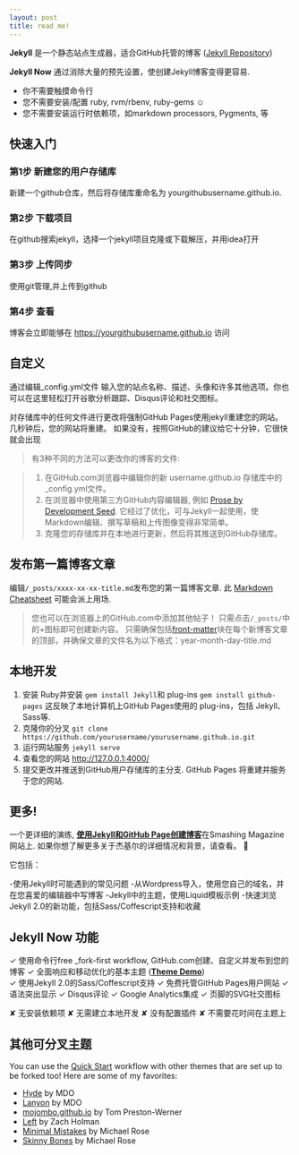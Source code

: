 ```yaml
---
layout: post
title: read me!
---
```


**Jekyll** 是一个静态站点生成器，适合GitHub托管的博客 ([Jekyll Repository](https://github.com/jekyll/jekyll))

**Jekyll Now** 通过消除大量的预先设置，使创建Jekyll博客变得更容易.

- 你不需要触摸命令行
- 您不需要安装/配置 ruby, rvm/rbenv, ruby-gems :relaxed:
- 您不需要安装运行时依赖项，如markdown processors, Pygments, 等

## 快速入门

### 第1步 新建您的用户存储库

新建一个github仓库，然后将存储库重命名为 yourgithubusername.github.io.

### 第2步 下载项目

在github搜索jekyll，选择一个jekyll项目克隆或下载解压，并用idea打开

### 第3步 上传同步

使用git管理,并上传到github

### 第4步 查看

博客会立即能够在 <https://yourgithubusername.github.io> 访问

## 自定义

通过编辑_config.yml文件 输入您的站点名称、描述、头像和许多其他选项。你也可以在这里轻松打开谷歌分析跟踪、Disqus评论和社交图标。

对存储库中的任何文件进行更改将强制GitHub Pages使用jekyll重建您的网站。 几秒钟后，您的网站将重建。 如果没有，按照GitHub的建议给它十分钟，它很快就会出现

> 有3种不同的方法可以更改你的博客的文件:

> 1. 在GitHub.com浏览器中编辑你的新 username.github.io 存储库中的_config.yml文件。
> 2. 在浏览器中使用第三方GitHub内容编辑器, 例如 [Prose by Development Seed](http://prose.io). 它经过了优化，可与Jekyll一起使用，使Markdown编辑、撰写草稿和上传图像变得非常简单。
> 3. 克隆您的存储库并在本地进行更新，然后将其推送到GitHub存储库。

## 发布第一篇博客文章

编辑`/_posts/xxxx-xx-xx-title.md`发布您的第一篇博客文章. 此 [Markdown Cheatsheet](http://www.jekyllnow.com/Markdown-Style-Guide/) 可能会派上用场.

> 您也可以在浏览器上的GitHub.com中添加其他帖子！ 只需点击`/_posts/`中的+图标即可创建新内容。 只需确保包括[front-matter](http://jekyllrb.com/docs/frontmatter/)块在每个新博客文章的顶部，并确保文章的文件名为以下格式：year-month-day-title.md

## 本地开发

1. 安装 Ruby并安装 `gem install Jekyll`和 plug-ins `gem install github-pages` 这反映了本地计算机上GitHub Pages使用的 plug-ins，包括 Jekyll、Sass等.
2. 克隆你的分叉 `git clone https://github.com/yourusername/yourusername.github.io.git`
3. 运行网站服务 `jekyll serve`
4. 查看您的网站 http://127.0.0.1:4000/
5. 提交更改并推送到GitHub用户存储库的主分支. GitHub Pages 将重建并服务于您的网站.

## 更多!

一个更详细的演练, [**使用Jekyll和GitHub Page创建博客**](http://www.smashingmagazine.com/2014/08/01/build-blog-jekyll-github-pages/)在Smashing Magazine网站上. 如果你想了解更多关于杰基尔的详细情况和背景，请查看。 :metal:

它包括：

-使用Jekyll时可能遇到的常见问题
-从Wordpress导入，使用您自己的域名，并在您喜爱的编辑器中写博客
-Jekyll中的主题，使用Liquid模板示例
-快速浏览Jekyll 2.0的新功能，包括Sass/Coffescript支持和收藏

## Jekyll Now 功能

✓ 使用命令行free _fork-first workflow, GitHub.com创建、自定义并发布到您的博客
✓ 全面响应和移动优化的基本主题 (**[Theme Demo](http://jekyllnow.com)**)  
✓ 使用Jekyll 2.0的Sass/Coffescript支持
✓ 免费托管GitHub Pages用户网站
✓ 语法突出显示
✓ Disqus评论
✓ Google Analytics集成
✓ 页脚的SVG社交图标

✘ 无安装依赖项
✘ 无需建立本地开发
✘ 没有配置插件
✘ 不需要花时间在主题上

## 其他可分叉主题

You can use the [Quick Start](https://github.com/barryclark/jekyll-now#quick-start) workflow with other themes that are set up to be forked too! Here are some of my favorites:

- [Hyde](https://github.com/poole/hyde) by MDO
- [Lanyon](https://github.com/poole/lanyon) by MDO
- [mojombo.github.io](https://github.com/mojombo/mojombo.github.io) by Tom Preston-Werner
- [Left](https://github.com/holman/left) by Zach Holman
- [Minimal Mistakes](https://github.com/mmistakes/minimal-mistakes) by Michael Rose
- [Skinny Bones](https://github.com/mmistakes/skinny-bones-jekyll) by Michael Rose